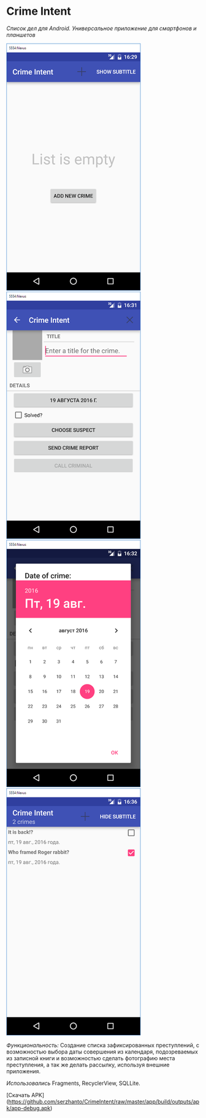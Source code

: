 # Crime Intent
_Список дел для Android. Универсальное приложение для смартфонов и планшетов_

<img src="https://github.com/serzhanto/CrimeIntent/blob/master/screenshot5.png" alt="Pull" />
<img src="https://github.com/serzhanto/CrimeIntent/blob/master/screenshot6.png" alt="Pull" />
<img src="https://github.com/serzhanto/CrimeIntent/blob/master/screenshot7.png" alt="Pull" />
<img src="https://github.com/serzhanto/CrimeIntent/blob/master/screenshot8.png" alt="Pull" />


_Функциональность:_ Создание списка зафиксированных преступлений, с возможностью выбора даты совершения из календаря, подозреваемых из записной книги и возможностью сделать фотографию места преступления, а так же делать рассылку, используя внешние приложения.

_Использовались_ Fragments, RecyclerView, SQLLite.

[Скачать APK] (https://github.com/serzhanto/CrimeIntent/raw/master/app/build/outputs/apk/app-debug.apk)
